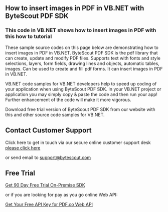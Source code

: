 ## How to insert images in PDF in VB.NET with ByteScout PDF SDK

### This code in VB.NET shows how to insert images in PDF with this how to tutorial

These sample source codes on this page below are demonstrating how to insert images in PDF in VB.NET. ByteScout PDF SDK is the pdf library that can create, update and modify PDF files. Supports text with fonts and style selections, layers, form fields, drawing lines and objects, automatic tables, images. Can be used to create and fill pdf forms. It can insert images in PDF in VB.NET.

VB.NET code samples for VB.NET developers help to speed up coding of your application when using ByteScout PDF SDK. In your VB.NET project or application you may simply copy & paste the code and then run your app! Further enhancement of the code will make it more vigorous.

Download free trial version of ByteScout PDF SDK from our website with this and other source code samples for VB.NET.

## Contact Customer Support

Click here to get in touch via our secure online customer support desk [please click here](https://bytescout.zendesk.com/hc/en-us/requests/new?subject=ByteScout%20PDF%20SDK%20Question)

or send email to [support@bytescout.com](mailto:support@bytescout.com?subject=ByteScout%20PDF%20SDK%20Question) 

## Free Trial

[Get 90 Day Free Trial On-Premise SDK](https://bytescout.com/download/web-installer?utm_source=github-readme)

or if you are looking for pay as you go online Web API:

[Get Your Free API Key for PDF.co Web API](https://pdf.co/documentation/api?utm_source=github-readme)